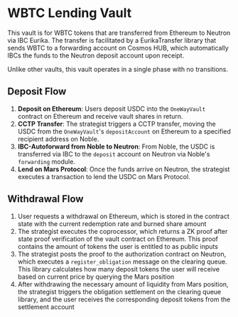 # WBTC Lending Vault

This vault is for WBTC tokens that are transferred from Ethereum to Neutron via IBC Eurika. The transfer is facilitated by a EurikaTransfer library that sends WBTC to a forwarding account on Cosmos HUB, which automatically IBCs the funds to the Neutron deposit account upon receipt.

Unlike other vaults, this vault operates in a single phase with no transitions.

## Deposit Flow

1. **Deposit on Ethereum**: Users deposit USDC into the `OneWayVault` contract on Ethereum and receive vault shares in return.
2. **CCTP Transfer**: The strategist triggers a CCTP transfer, moving the USDC from the `OneWayVault`'s `depositAccount` on Ethereum to a specified recipient address on Noble.
3. **IBC-Autoforward from Noble to Neutron**: From Noble, the USDC is transferred via IBC to the `deposit` account on Neutron via Noble's `forwarding` module.
4. **Lend on Mars Protocol**: Once the funds arrive on Neutron, the strategist executes a transaction to lend the USDC on Mars Protocol.

## Withdrawal Flow

1. User requests a withdrawal on Ethereum, which is stored in the contract state with the current redemption rate and burned share amount
2. The strategist executes the coprocessor, which returns a ZK proof after state proof verification of the vault contract on Ethereum. This proof contains the amount of tokens the user is entitled to as public inputs
3. The strategist posts the proof to the authorization contract on Neutron, which executes a `register_obligation` message on the clearing queue. This library calculates how many deposit tokens the user will receive based on current price by querying the Mars position
4. After withdrawing the necessary amount of liquidity from Mars position, the strategist triggers the obligation settlement on the clearing queue library, and the user receives the corresponding deposit tokens from the settlement account
